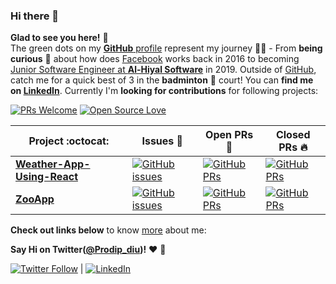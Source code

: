 ### Hi there 👋
**Glad to see you here!** :star_struck: <br> The green dots on my [**GitHub** profile](https://github.com/Prodip2416) represent my journey :running_man: - From **being curious** :thinking: about how does [Facebook](https://www.facebook.com/aushomapto.prodip) works back in 2016 to becoming [Junior Software Engineer at **Al-Hiyal Software**](http://www.alhiyal.com/) in 2019. Outside of [GitHub](https://github.com/Prodip2416), catch me for a quick best of 3 in the **badminton** :badminton: court! You can **find me on [LinkedIn](https://www.linkedin.com/in/prodip2416/)**. Currently I'm **looking for contributions** for following projects:

[![PRs Welcome](https://img.shields.io/badge/PRs-welcome-brightgreen.svg?style=flat&logo=github)](https://github.com/Prodip2416) [![Open Source Love](https://badges.frapsoft.com/os/v2/open-source.svg?v=103)](https://github.com/Prodip2416)


|      Project :octocat:   |     Issues :bug:   | Open PRs :bell:  | Closed PRs :fire:  |
|-------------|-------------------|---|---|
| [**Weather-App-Using-React**](https://github.com/Prodip2416/Weather-App-Using-React) | [![GitHub issues](https://img.shields.io/github/issues/Prodip2416/PortScanner?color=green&logo=github&style=flat)](https://github.com/Prodip2416/Weather-App-Using-React/issues) | [![GitHub PRs](https://img.shields.io/github/issues-pr/Prodip2416/PortScanner?style=flat&logo=github)](https://github.com/Prodip2416/Weather-App-Using-React/pulls)  | [![GitHub PRs](https://img.shields.io/github/issues-pr-closed/Prodip2416/PortScanner?style=flat&color=critical&logo=github)](https://github.com/Prodip2416/Weather-App-Using-React/pulls)  |
| [**ZooApp**](https://github.com/Prodip2416/ZooApp) | [![GitHub issues](https://img.shields.io/github/issues/Prodip2416/Water-Monitoring-System?color=green&logo=github&style=flat)](https://github.com/Prodip2416/ZooApp/issues) | [![GitHub PRs](https://img.shields.io/github/issues-pr/Prodip2416/Water-Monitoring-System?style=flat&logo=github)](https://github.com/Prodip2416/ZooApp/pulls)  | [![GitHub PRs](https://img.shields.io/github/issues-pr-closed/Prodip2416/Water-Monitoring-System?style=flat&color=critical&logo=github)](https://github.com/Prodip2416/ZooApp/pulls)   |

<!-- <sup>**[Click here](https://github.com/Prodip2416/jobtweets/blob/master/PROJECTS.md)** *to view my other projects.</sup>* -->

**Check out links below** to know [more](https://github.com/Prodip2416/prodip2416/blob/master/ABOUT.md) about me:

**Say Hi on Twitter([@Prodip_diu](https://twitter.com/Prodip_diu))!** :heart: 💬

[![Twitter Follow](https://img.shields.io/twitter/follow/Prodip_diu?style=social)](https://twitter.com/Prodip_diu)
| [![LinkedIn](https://img.shields.io/static/v1.svg?label=LinkedIn&message=@prodip2416&logo=linkedin&style=flat&color=blue)](https://www.linkedin.com/in/prodip2416/)
<!--
**Prodip2416/Prodip2416** is a ✨ _special_ ✨ repository because its `README.md` (this file) appears on your GitHub profile.

Here are some ideas to get you started:

- 🔭 I’m currently working on ...
- 🌱 I’m currently learning ...
- 👯 I’m looking to collaborate on ...
- 🤔 I’m looking for help with ...
- 💬 Ask me about ...
- 📫 How to reach me: ...
- 😄 Pronouns: ...
- ⚡ Fun fact: ...
-->
